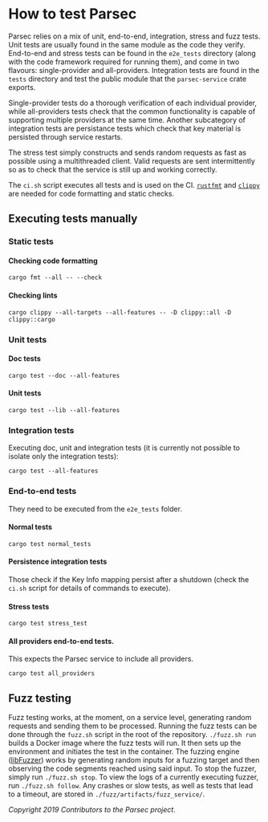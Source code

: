 # How to test Parsec

Parsec relies on a mix of unit, end-to-end, integration, stress and fuzz tests. Unit tests are
usually found in the same module as the code they verify. End-to-end and stress tests can be found
in the `e2e_tests` directory (along with the code framework required for running them), and come in
two flavours: single-provider and all-providers. Integration tests are found in the `tests`
directory and test the public module that the `parsec-service` crate exports.

Single-provider tests do a thorough verification of each individual provider, while all-providers
tests check that the common functionality is capable of supporting multiple providers at the same
time. Another subcategory of integration tests are persistance tests which check that key material
is persisted through service restarts.

The stress test simply constructs and sends random requests as fast as possible using a
multithreaded client. Valid requests are sent intermittently so as to check that the service is
still up and working correctly.

The `ci.sh` script executes all tests and is used on the CI.
[`rustfmt`](https://github.com/rust-lang/rustfmt) and
[`clippy`](https://github.com/rust-lang/rust-clippy) are needed for code formatting and static
checks.

## Executing tests manually

### Static tests

#### Checking code formatting

```
cargo fmt --all -- --check
```

#### Checking lints

```
cargo clippy --all-targets --all-features -- -D clippy::all -D clippy::cargo
```

### Unit tests

#### Doc tests

```
cargo test --doc --all-features
```

#### Unit tests

```
cargo test --lib --all-features
```

### Integration tests

Executing doc, unit and integration tests (it is currently not possible to isolate only the
integration tests):

```
cargo test --all-features
```

### End-to-end tests

They need to be executed from the `e2e_tests` folder.

#### Normal tests

```
cargo test normal_tests
```

#### Persistence integration tests

Those check if the Key Info mapping persist after a shutdown (check the `ci.sh` script for details
of commands to execute).

#### Stress tests

```
cargo test stress_test
```

#### All providers end-to-end tests.

This expects the Parsec service to include all providers.

```
cargo test all_providers
```

## Fuzz testing

Fuzz testing works, at the moment, on a service level, generating random requests and sending them
to be processed. Running the fuzz tests can be done through the `fuzz.sh` script in the root of the
repository. `./fuzz.sh run` builds a Docker image where the fuzz tests will run. It then sets up the
environment and initiates the test in the container. The fuzzing engine
([libFuzzer](http://llvm.org/docs/LibFuzzer.html)) works by generating random inputs for a fuzzing
target and then observing the code segments reached using said input. To stop the fuzzer, simply run
`./fuzz.sh stop`. To view the logs of a currently executing fuzzer, run `./fuzz.sh follow`. Any
crashes or slow tests, as well as tests that lead to a timeout, are stored in
`./fuzz/artifacts/fuzz_service/`.

*Copyright 2019 Contributors to the Parsec project.*
